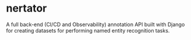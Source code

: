 # nertator
A full back-end (CI/CD and Observability) annotation API built with Django for creating datasets for performing named entity recognition tasks.
